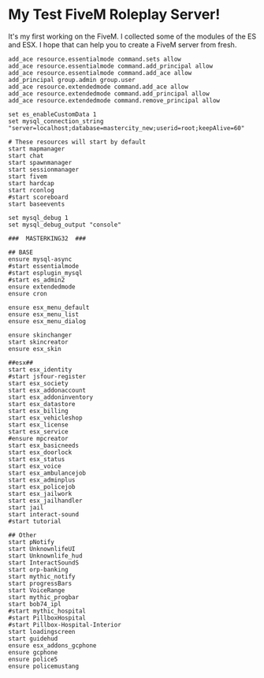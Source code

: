 # My Test FiveM Roleplay Server!
It's my first working on the FiveM.
I collected some of the modules of the ES and ESX.
I hope that can help you to create a FiveM server from fresh.


    add_ace resource.essentialmode command.sets allow
    add_ace resource.essentialmode command.add_principal allow
    add_ace resource.essentialmode command.add_ace allow
    add_principal group.admin group.user
    add_ace resource.extendedmode command.add_ace allow
    add_ace resource.extendedmode command.add_principal allow
    add_ace resource.extendedmode command.remove_principal allow
    
    set es_enableCustomData 1
    set mysql_connection_string "server=localhost;database=mastercity_new;userid=root;keepAlive=60"
    
    # These resources will start by default
    start mapmanager
    start chat
    start spawnmanager
    start sessionmanager
    start fivem
    start hardcap
    start rconlog
    #start scoreboard
    start baseevents
    
    set mysql_debug 1
    set mysql_debug_output "console"
    
    ###  MASTERKING32  ###
    
    ## BASE
    ensure mysql-async
    #start essentialmode
    #start esplugin_mysql
    #start es_admin2
    ensure extendedmode
    ensure cron
    
    ensure esx_menu_default
    ensure esx_menu_list
    ensure esx_menu_dialog
    
    ensure skinchanger
    start skincreator
    ensure esx_skin
    
    ##esx##
    start esx_identity
    #start jsfour-register
    start esx_society
    start esx_addonaccount
    start esx_addoninventory
    start esx_datastore
    start esx_billing
    start esx_vehicleshop
    start esx_license
    start esx_service
    #ensure mpcreator
    start esx_basicneeds
    start esx_doorlock
    start esx_status
    start esx_voice
    start esx_ambulancejob
    start esx_adminplus
    start esx_policejob
    start esx_jailwork
    start esx_jailhandler
    start jail
    start interact-sound
    #start tutorial
    
    ## Other
    start pNotify
    start UnknownlifeUI
    start Unknownlife_hud
    start InteractSoundS
    start orp-banking
    start mythic_notify
    start progressBars
    start VoiceRange
    start mythic_progbar
    start bob74_ipl
    #start mythic_hospital
    #start PillboxHospital
    #start Pillbox-Hospital-Interior
    start loadingscreen
    start guidehud
    ensure esx_addons_gcphone
    ensure gcphone
    ensure police5
    ensure policemustang

